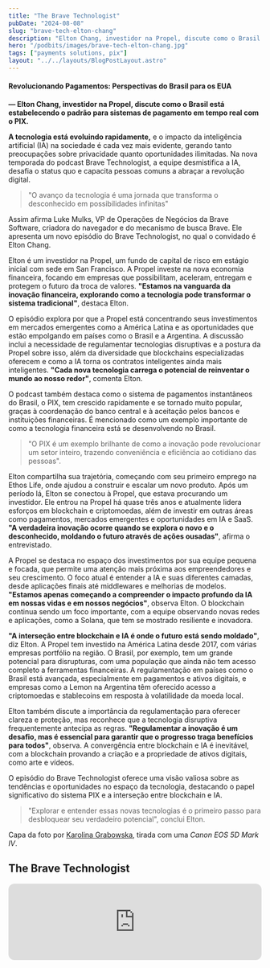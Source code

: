 ```yaml
---
title: "The Brave Technologist"
pubDate: "2024-08-08"
slug: "brave-tech-elton-chang"
description: "Elton Chang, investidor na Propel, discute como o Brasil está estabelecendo o padrão para sistemas de pagamento em tempo real com o PIX."
hero: "/podbits/images/brave-tech-elton-chang.jpg"
tags: ["payments solutions, pix"]
layout: "../../layouts/BlogPostLayout.astro"
---
```


#### Revolucionando Pagamentos: Perspectivas do Brasil para os EUA
**— Elton Chang, investidor na Propel, discute como o Brasil está estabelecendo o padrão para sistemas de pagamento em tempo real com o PIX.**

**A tecnologia está evoluindo rapidamente,** e o impacto da inteligência artificial (IA) na sociedade é cada vez mais evidente, gerando tanto preocupações sobre privacidade quanto oportunidades ilimitadas. Na nova temporada do podcast Brave Technologist, a equipe desmistifica a IA, desafia o status quo e capacita pessoas comuns a abraçar a revolução digital.

> "O avanço da tecnologia é uma jornada que transforma o desconhecido em possibilidades infinitas"

Assim afirma Luke Mulks, VP de Operações de Negócios da Brave Software, criadora do navegador e do mecanismo de busca Brave. Ele apresenta um novo episódio do Brave Technologist, no qual o convidado é Elton Chang.

Elton é um investidor na Propel, um fundo de capital de risco em estágio inicial com sede em San Francisco. A Propel investe na nova economia financeira, focando em empresas que possibilitam, aceleram, entregam e protegem o futuro da troca de valores. **"Estamos na vanguarda da inovação financeira, explorando como a tecnologia pode transformar o sistema tradicional"**, destaca Elton.

O episódio explora por que a Propel está concentrando seus investimentos em mercados emergentes como a América Latina e as oportunidades que estão empolgando em países como o Brasil e a Argentina. A discussão inclui a necessidade de regulamentar tecnologias disruptivas e a postura da Propel sobre isso, além da diversidade que blockchains especializadas oferecem e como a IA torna os contratos inteligentes ainda mais inteligentes. **"Cada nova tecnologia carrega o potencial de reinventar o mundo ao nosso redor"**, comenta Elton.

O podcast também destaca como o sistema de pagamentos instantâneos do Brasil, o PIX, tem crescido rapidamente e se tornado muito popular, graças à coordenação do banco central e à aceitação pelos bancos e instituições financeiras. É mencionado como um exemplo importante de como a tecnologia financeira está se desenvolvendo no Brasil.

>"O PIX é um exemplo brilhante de como a inovação pode revolucionar um setor inteiro, trazendo conveniência e eficiência ao cotidiano das pessoas".

Elton compartilha sua trajetória, começando com seu primeiro emprego na Ethos Life, onde ajudou a construir e escalar um novo produto. Após um período lá, Elton se conectou à Propel, que estava procurando um investidor. Ele entrou na Propel há quase três anos e atualmente lidera esforços em blockchain e criptomoedas, além de investir em outras áreas como pagamentos, mercados emergentes e oportunidades em IA e SaaS. **"A verdadeira inovação ocorre quando se explora o novo e o desconhecido, moldando o futuro através de ações ousadas"**, afirma o entrevistado.

A Propel se destaca no espaço dos investimentos por sua equipe pequena e focada, que permite uma atenção mais próxima aos empreendedores e seu crescimento. O foco atual é entender a IA e suas diferentes camadas, desde aplicações finais até middlewares e melhorias de modelos. **"Estamos apenas começando a compreender o impacto profundo da IA em nossas vidas e em nossos negócios"**, observa Elton. O blockchain continua sendo um foco importante, com a equipe observando novas redes e aplicações, como a Solana, que tem se mostrado resiliente e inovadora.

**"A interseção entre blockchain e IA é onde o futuro está sendo moldado"**, diz Elton. A Propel tem investido na América Latina desde 2017, com várias empresas portfólio na região. O Brasil, por exemplo, tem um grande potencial para disrupturas, com uma população que ainda não tem acesso completo a ferramentas financeiras. A regulamentação em países como o Brasil está avançada, especialmente em pagamentos e ativos digitais, e empresas como a Lemon na Argentina têm oferecido acesso a criptomoedas e stablecoins em resposta à volatilidade da moeda local.

Elton também discute a importância da regulamentação para oferecer clareza e proteção, mas reconhece que a tecnologia disruptiva frequentemente antecipa as regras. **"Regulamentar a inovação é um desafio, mas é essencial para garantir que o progresso traga benefícios para todos"**, observa. A convergência entre blockchain e IA é inevitável, com a blockchain provando a criação e a propriedade de ativos digitais, como arte e vídeos.

O episódio do Brave Technologist oferece uma visão valiosa sobre as tendências e oportunidades no espaço da tecnologia, destacando o papel significativo do sistema PIX e a interseção entre blockchain e IA.

>"Explorar e entender essas novas tecnologias é o primeiro passo para desbloquear seu verdadeiro potencial", conclui Elton.

Capa da foto por [Karolina Grabowska](https://www.pexels.com/pt-br/@karolina-grabowska/), tirada com uma _Canon EOS 5D Mark IV_.

## The Brave Technologist

<iframe style="border-radius:12px" src="https://open.spotify.com/embed/episode/2EGDZtbVPM1K4pWaecPVfc?utm_source=generator" width="100%" height="152" frameBorder="0" allowfullscreen="" allow="autoplay; clipboard-write; encrypted-media; fullscreen; picture-in-picture" loading="lazy"></iframe>